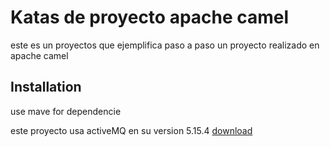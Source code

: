 
# Katas de proyecto apache camel

este es un proyectos que ejemplifica paso a paso un proyecto realizado en apache camel


## Installation

use mave for dependencie

este proyecto usa activeMQ en su version 5.15.4 [download](https://activemq.apache.org/download-archives/)

    